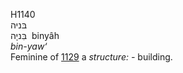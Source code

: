 H1140  
בּניה  
בִּניָה ‎ binyâh  
*bin-yaw‘*  
Feminine of [1129](h1129) a *structure: -* building.  
